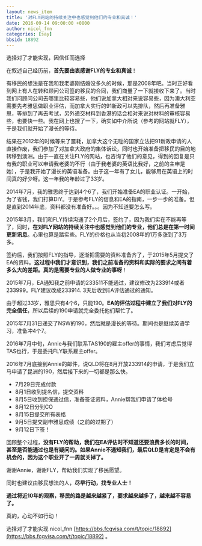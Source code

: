 ```yaml
---
layout: news_item
title: '对FLY网站的持续关注中也感觉到他们的专业和真诚！'
date: 2016-09-14 09:00:00 +0800
author: nicol_fnn
categories: [say]
bbsid: 18892
---
```


选择对了才能实现，因信任而选择

在叙述自己经历前，**首先要由衷感谢FLY的专业和真诚**！

有移民的想法是在我和我老婆刚结婚没多久的时候，那是2008年吧。当时正好看到网上有人在转和顾问公司签的移民的合同，我们商量了一下就接收下来了。当时我们问顾问公司去哪里比较容易些，他们说加拿大相对来说容易些，因为澳大利亚需要先考雅思做职业评估，而加拿大实行的91新政可以先排队，然后再准备雅思，等排到了再去考试，另外递交材料到香港的话会相对来说对材料的审核容易些，也要快一些。我在网上也搜了一下，确实如中介所说（参考的网站就FLY），于是我们就开始了漫长的等待。

结果在2012年的时候等来了噩耗，加拿大这个无耻的国家立法把91新政申请的人直接作废，我们参加了对加拿大政府的集体诉讼，同时也开始准备把移民的目的地转移到澳洲。由于一直在关注FLY的网站，也咨询了他们的意见，得到的回复是只有我的职业可以申请我老婆的不行（由于我老婆的英语比我好，之前的主申是她），于是我开始了漫长的英语准备。由于这一年有了女儿，能够用在英语上的时间真的好少呀。这一年我的年龄过了33岁。

2014年7月，我的雅思终于达到4个6了，我们开始准备EA的职业认证。一开始，为了省钱，我们打算DIY。于是参考FLY的信息和EA的指南，一步一步的准备。但是直到2014年底，资料都没有准备好。。。因为不知道要怎么写。

2015年3月，我们和FLY持续沟通了2个月后，签约了，因为我们实在不能再等了，同时，**在对FLY网站的持续关注中也感觉到他们的专业，他们总是在第一时间更新讯息**。心里也算是踏实些。FLY的价格也从当初2008年的1万多涨到了3万多。

签约后，我们按照FLY的指导，逐渐把需要的资料准备齐了，于2015年5月提交了EA的资料。**这过程中我们才意识到，我们之前准备的资料和实际的要求之间有着多么大的差距。真的是需要专业的人做专业的事呀**！

2015年7月，EA通知我之前申请的233511不能通过，建议修改为233914或者233999。FLY建议改成233914. 3天后收到EA评估通过的通知。

由于超过33岁，雅思只有4个6，只能190。**EA的评估过程中建立了我们对FLY的完全信任**，所以后续的190申请就完全委托他们帮忙了。

2015年7月31日递交了NSW的190，然后就是漫长的等待。期间也是继续英语学习，准备冲4个7。

2016年7月中旬，Annie与我们联系TAS190的雇主offer的事情，我们考虑后觉得TAS也行，于是委托FLY联系雇主offer。 

2016年7月底接到Annie的邮件，说QLD将在8月开放233914的申请，于是我们立马申请了昆洲的190，然后接下来的一切都是那么快。

- 7月29日完成付款
- 8月1日收到提名信，提交资料
- 8月5日收到担保通过信，准备签证资料，Annie帮我们申请了体检号
- 8月12日分到CO
- 8月15日提交所有表格
- 9月5日提交副申雅思成绩（之前的过期了）
- 9月12日下签！

回顾整个过程，**没有FLY的帮助，我们在EA评估时不知道还要浪费多长的时间，甚至是否能通过也是有疑问的。如果Annie不通知我们，最后QLD是肯定是不会有机会的，因为这个职业开了一周就关掉了。**

谢谢Annie，谢谢FLY，帮助我们实现了移民愿望。

同时也建议由移民想法的人，**尽早行动，找专业人士！**

**通过将近10年的观察，移民的路是越来越紧了，要求越来越多了，越来越不容易了。**

真的，心动不如行动！

选择对了才能实现 nicol_fnn [https://bbs.fcgvisa.com/t/topic/18892](https://bbs.fcgvisa.com/t/topic/18892) 。